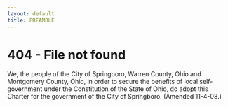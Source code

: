 ```yaml
---
layout: default 
title: PREAMBLE 
---
```


<H1>404 - File not found</H1>

We, the people of the City of Springboro, Warren County, Ohio and
Montgomery County, Ohio, in order to secure the benefits of local
self-government under the Constitution of the State of Ohio, do adopt
this Charter for the government of the City of Springboro. (Amended
11-4-08.)
